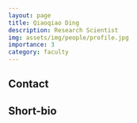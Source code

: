 ```yaml
---
layout: page
title: Qiaoqiao Ding
description: Research Scientist
img: assets/img/people/profile.jpg
importance: 3
category: faculty
---
```



## Contact

## Short-bio